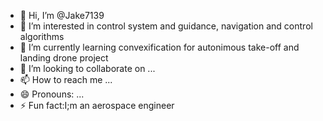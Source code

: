 - 👋 Hi, I’m @Jake7139
- 👀 I’m interested in control system and guidance, navigation and control algorithms
- 🌱 I’m currently learning convexification for autonimous take-off and landing drone project
- 💞️ I’m looking to collaborate on ...
- 📫 How to reach me ...
- 😄 Pronouns: ...
- ⚡ Fun fact:I;m an aerospace engineer

<!---
Jake7139/Jake7139 is a ✨ special ✨ repository because its `README.md` (this file) appears on your GitHub profile.
You can click the Preview link to take a look at your changes.
--->
